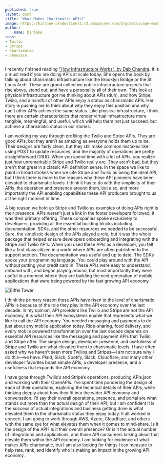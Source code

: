```yaml
---
published: true
layout: post
title: 'What Makes Charismatic APIs?'
image: https://kinlane-productions2.s3.amazonaws.com/algorotoscope-master/good-year-home-merchandise-arrow-in-ground.jpeg
author:
    name: kinlane
tags:
- Twilio
- Stripe
- Charismatic
- Showcase
---
```

I recently finished reading ["How Infrastructure Works", by Deb Chandra](https://www.penguinrandomhouse.com/books/612711/how-infrastructure-works-by-deb-chachra/). It is a must read if you are doing APIs at scale today. She opens the book by talking about charismatic infrastructure like the Brooklyn Bridge or the St Louis Arch. These are grand collective public infrastructure projects that rise above, stand out, and have a personality all of their own. This look at physical infrastructure got me thinking about APIs (duh), and how Stripe, Twilio, and a handful of other APIs enjoy a status as charismatic APIs. Her story is pushing me to think about why they enjoy this position and why can’t other APIs achieve the same status. Like physical infrastructure, I think there are certain characteristics that render virtual infrastructure more tangible, meaningful, and useful, which will help them not just succeed, but achieve a charismatic status in our stories.

I am working my way through profiling the Twilio and Stripe APIs. They are good APIs, but they aren’t as amazing as everyone holds them up to be. Their designs are fairly clean, but they still make common mistakes like using POST to update resources, and the majority of operations are pretty straightforward CRUD. When you spend time with a lot of APIs, you realize just how unremarkable Stripe and Twilio really are. They aren’t bad, but they aren’t that great in a classic API definition sense. In the space we like to paint in broad strokes when we cite Stripe and Twilio as being the ideal API, but I think there is more to the reasons why these API pioneers have been elevated to charismatic levels. I think it has to do with the simplicity of their APIs, the operation and presence around them, but also, and more importantly the API enabling capabilities these API producers brought to us at the right moment in time.

A big reason we hold up Stripe and Twilio as examples of doing APIs right is their presence. APIs weren’t just a link in the footer developers followed, it was their primary offering. These companies spoke exclusively to developers, providing all the essential building blocks including documentation, SDKs, and the other resources we needed to be successful. Sure, the simplistic design of the APIs played a role, but it was the whole package that helped ensure developers onboarding and integrating with the Stripe and Twilio APIs. When you used these APIs as a developer, you felt like a first class citizen in a world where APIs are often published to the support section. The documentation was useful and up to date. The SDKs spoke your programming language. You could play around with the API without putting your credit card in. These APIs were easy to understand, onboard with, and began playing around, but most importantly they were useful in a moment where they are building the next generation of mobile applications that were being powered by the fast growing API economy.

![Eiffel Tower](https://kinlane-productions2.s3.amazonaws.com/algorotoscope-master/good-year-home-merchandise-effiel-tower-paris.jpg "Eiffel Tower")

I think the primary reason these APIs have risen to the level of charismatic APIs is because of the role they play in the API economy over the last decade. In my opinion, API providers like Twilio and Stripe are not the API economy, it is what their API ecosystems enable that represents what we like to call the API economy. You needed messaging and payments to do just about any mobile application today. Ride-sharing, food delivery, and every mobile powered transformation over the last decade depends on essential API resources like the messaging and payment APIs that Twilio and Stripe offer. The simple design, developer presence, and usefulness of Stripe and Twilio are what elevated them to charismatic levels. I have often asked why we haven’t seen more Twilios and Stripes—I am not sure why I do this—we have. Plaid, Slack, Spotify, Slack, Cloudflare, and many other developer favorites boast simple APIs, a developer presence, and a usefulness that expands the API economy.

I have gone through Twilio’s and Stripe’s operations, producing APIs.json and working with their OpenAPIs. I’ve spent time pondering the design of each of their operations, exploring the technical details of their APIs, while thinking deeply about how they fit into the wider API economy and conversation. I’d say their overall operations, presence, and portal are what stands out more than the actual design of their API, but I am confident it is the success of actual integrations and business getting done is what elevated them to the charismatic status they enjoy today. It all worked in concert. I am going to work through AWS, Azure, Cloudflare, and others with the same eye for what elevates them when it comes to mind-share. Is it the design of the API? Is it their overall presence? Or is it the actual number of integrations and applications, and those API consumers talking about that elevate them within the API economy. I am looking for evidence of what makes APIs charismatic, but I am also looking for things I can measure to help rate, rank, and identify who is making an impact in the growing API economy.